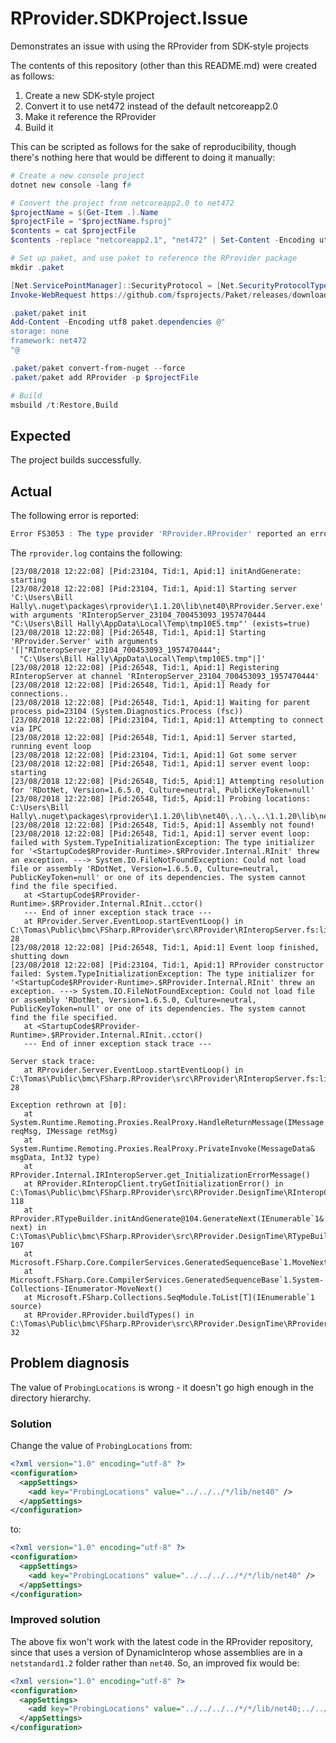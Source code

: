 # RProvider.SDKProject.Issue

Demonstrates an issue with using the RProvider from SDK-style projects

The contents of this repository (other than this README.md) were created as follows:

1. Create a new SDK-style project
2. Convert it to use net472 instead of the default netcoreapp2.0
3. Make it reference the RProvider
4. Build it

This can be scripted as follows for the sake of reproducibility, though there's nothing here that would be different to doing it manually:

```powershell
# Create a new console project
dotnet new console -lang f#

# Convert the project from netcoreapp2.0 to net472
$projectName = $(Get-Item .).Name
$projectFile = "$projectName.fsproj"
$contents = cat $projectFile
$contents -replace "netcoreapp2.1", "net472" | Set-Content -Encoding utf8 $projectFile

# Set up paket, and use paket to reference the RProvider package
mkdir .paket

[Net.ServicePointManager]::SecurityProtocol = [Net.SecurityProtocolType]::Tls12
Invoke-WebRequest https://github.com/fsprojects/Paket/releases/download/5.176.6/paket.bootstrapper.exe -OutFile .paket/paket.exe

.paket/paket init
Add-Content -Encoding utf8 paket.dependencies @"
storage: none
framework: net472
"@

.paket/paket convert-from-nuget --force
.paket/paket add RProvider -p $projectFile

# Build
msbuild /t:Restore,Build
```

## Expected

The project builds successfully.

## Actual

The following error is reported:

```powershell
Error FS3053 : The type provider 'RProvider.RProvider' reported an error : The type provider constructor has thrown an exception: Could not load file or assembly 'RDotNet, Version=1.6.5.0, Culture=neutral, PublicKeyToken=null' or one of its dependencies. The system cannot find the file specified. [D:\git\RProvider. SDKProject.Issue\RProvider.SDKProject.Issue.fsproj]
```

The `rprovider.log` contains the following:

```
[23/08/2018 12:22:08] [Pid:23104, Tid:1, Apid:1] initAndGenerate: starting
[23/08/2018 12:22:08] [Pid:23104, Tid:1, Apid:1] Starting server 'C:\Users\Bill Hally\.nuget\packages\rprovider\1.1.20\lib\net40\RProvider.Server.exe' with arguments 'RInteropServer_23104_700453093_1957470444 "C:\Users\Bill Hally\AppData\Local\Temp\tmp10E5.tmp"' (exists=true)
[23/08/2018 12:22:08] [Pid:26548, Tid:1, Apid:1] Starting 'RProvider.Server' with arguments '[|"RInteropServer_23104_700453093_1957470444";
  "C:\Users\Bill Hally\AppData\Local\Temp\tmp10E5.tmp"|]'
[23/08/2018 12:22:08] [Pid:26548, Tid:1, Apid:1] Registering RInteropServer at channel 'RInteropServer_23104_700453093_1957470444'
[23/08/2018 12:22:08] [Pid:26548, Tid:1, Apid:1] Ready for connections..
[23/08/2018 12:22:08] [Pid:26548, Tid:1, Apid:1] Waiting for parent process pid=23104 (System.Diagnostics.Process (fsc))
[23/08/2018 12:22:08] [Pid:23104, Tid:1, Apid:1] Attempting to connect via IPC
[23/08/2018 12:22:08] [Pid:26548, Tid:1, Apid:1] Server started, running event loop
[23/08/2018 12:22:08] [Pid:23104, Tid:1, Apid:1] Got some server
[23/08/2018 12:22:08] [Pid:26548, Tid:1, Apid:1] server event loop: starting
[23/08/2018 12:22:08] [Pid:26548, Tid:5, Apid:1] Attempting resolution for 'RDotNet, Version=1.6.5.0, Culture=neutral, PublicKeyToken=null'
[23/08/2018 12:22:08] [Pid:26548, Tid:5, Apid:1] Probing locations: C:\Users\Bill Hally\.nuget\packages\rprovider\1.1.20\lib\net40\..\..\..\1.1.20\lib\net40
[23/08/2018 12:22:08] [Pid:26548, Tid:5, Apid:1] Assembly not found!
[23/08/2018 12:22:08] [Pid:26548, Tid:1, Apid:1] server event loop: failed with System.TypeInitializationException: The type initializer for '<StartupCode$RProvider-Runtime>.$RProvider.Internal.RInit' threw an exception. ---> System.IO.FileNotFoundException: Could not load file or assembly 'RDotNet, Version=1.6.5.0, Culture=neutral, PublicKeyToken=null' or one of its dependencies. The system cannot find the file specified.
   at <StartupCode$RProvider-Runtime>.$RProvider.Internal.RInit..cctor()
   --- End of inner exception stack trace ---
   at RProvider.Server.EventLoop.startEventLoop() in C:\Tomas\Public\bmc\FSharp.RProvider\src\RProvider\RInteropServer.fs:line 28
[23/08/2018 12:22:08] [Pid:26548, Tid:1, Apid:1] Event loop finished, shutting down
[23/08/2018 12:22:08] [Pid:23104, Tid:1, Apid:1] RProvider constructor failed: System.TypeInitializationException: The type initializer for '<StartupCode$RProvider-Runtime>.$RProvider.Internal.RInit' threw an exception. ---> System.IO.FileNotFoundException: Could not load file or assembly 'RDotNet, Version=1.6.5.0, Culture=neutral, PublicKeyToken=null' or one of its dependencies. The system cannot find the file specified.
   at <StartupCode$RProvider-Runtime>.$RProvider.Internal.RInit..cctor()
   --- End of inner exception stack trace ---

Server stack trace:
   at RProvider.Server.EventLoop.startEventLoop() in C:\Tomas\Public\bmc\FSharp.RProvider\src\RProvider\RInteropServer.fs:line 28

Exception rethrown at [0]:
   at System.Runtime.Remoting.Proxies.RealProxy.HandleReturnMessage(IMessage reqMsg, IMessage retMsg)
   at System.Runtime.Remoting.Proxies.RealProxy.PrivateInvoke(MessageData& msgData, Int32 type)
   at RProvider.Internal.IRInteropServer.get_InitializationErrorMessage()
   at RProvider.RInteropClient.tryGetInitializationError() in C:\Tomas\Public\bmc\FSharp.RProvider\src\RProvider.DesignTime\RInteropClient.fs:line 118
   at RProvider.RTypeBuilder.initAndGenerate@104.GenerateNext(IEnumerable`1& next) in C:\Tomas\Public\bmc\FSharp.RProvider\src\RProvider.DesignTime\RTypeBuilder.fs:line 107
   at Microsoft.FSharp.Core.CompilerServices.GeneratedSequenceBase`1.MoveNextImpl()
   at Microsoft.FSharp.Core.CompilerServices.GeneratedSequenceBase`1.System-Collections-IEnumerator-MoveNext()
   at Microsoft.FSharp.Collections.SeqModule.ToList[T](IEnumerable`1 source)
   at RProvider.RProvider.buildTypes() in C:\Tomas\Public\bmc\FSharp.RProvider\src\RProvider.DesignTime\RProvider.fs:line 32
```

## Problem diagnosis

The value of `ProbingLocations` is wrong - it doesn't go high enough in the directory hierarchy.

### Solution

Change the value of `ProbingLocations` from:

```xml
<?xml version="1.0" encoding="utf-8" ?>
<configuration>
  <appSettings>
    <add key="ProbingLocations" value="../../../*/lib/net40" />
  </appSettings>
</configuration>
```

to:

```xml
<?xml version="1.0" encoding="utf-8" ?>
<configuration>
  <appSettings>
    <add key="ProbingLocations" value="../../../../*/*/lib/net40" />
  </appSettings>
</configuration>
```

### Improved solution

The above fix won't work with the latest code in the RProvider repository, since that uses a version of DynamicInterop whose
assemblies are in a `netstandard1.2` folder rather than `net40`. So, an improved fix would be:

```xml
<?xml version="1.0" encoding="utf-8" ?>
<configuration>
  <appSettings>
    <add key="ProbingLocations" value="../../../../*/*/lib/net40;../../../../*/*/lib/netstandard1.2" />
  </appSettings>
</configuration>
```
